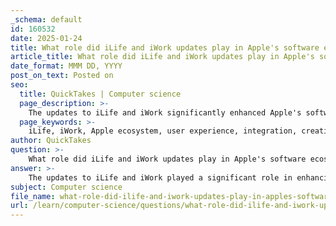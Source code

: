 ```yaml
---
_schema: default
id: 160532
date: 2025-01-24
title: What role did iLife and iWork updates play in Apple's software ecosystem?
article_title: What role did iLife and iWork updates play in Apple's software ecosystem?
date_format: MMM DD, YYYY
post_on_text: Posted on
seo:
  title: QuickTakes | Computer science
  page_description: >-
    The updates to iLife and iWork significantly enhanced Apple's software ecosystem by improving integration, user experience, and productivity, while fostering creativity and strengthening brand loyalty through accessibility and innovative features.
  page_keywords: >-
    iLife, iWork, Apple ecosystem, user experience, integration, creativity, productivity, software updates, collaboration, marketing, brand loyalty, accessibility, free applications
author: QuickTakes
question: >-
    What role did iLife and iWork updates play in Apple's software ecosystem?
answer: >-
    The updates to iLife and iWork played a significant role in enhancing Apple's software ecosystem by improving user experience, fostering creativity, and promoting productivity across its devices. Here are some key aspects of their impact:\n\n1. **Integration with Apple Ecosystem**: iLife (which includes applications like iPhoto, iMovie, and GarageBand) and iWork (comprising Pages, Numbers, and Keynote) are designed to work seamlessly across Apple's devices. This integration allows users to start a project on one device and continue it on another, enhancing the overall user experience. The updates often included features that leveraged the capabilities of newer hardware and software, ensuring that users could take full advantage of their devices.\n\n2. **User Experience Enhancements**: Recent updates to iWork apps introduced new features that made tasks easier and more engaging. For instance, Keynote received tools that allowed for more dynamic presentations, such as showing a live camera view of the presenter directly in slides. These enhancements not only improved functionality but also made the applications more appealing to users, encouraging them to utilize Apple's software for both personal and professional projects.\n\n3. **Accessibility and Cost**: The decision to make iWork and iLife free with new Mac purchases and available as free updates for existing users significantly lowered the barrier to entry for users. This strategy not only attracted new customers but also retained existing ones by providing them with valuable tools at no additional cost. The availability of these applications for free on iOS devices further expanded their reach and usability.\n\n4. **Encouraging Creativity and Productivity**: By continuously updating iLife and iWork, Apple has fostered an environment where creativity and productivity can thrive. The updates often included new features that catered to the evolving needs of users, such as enhanced collaboration tools in iWork, which allowed for multi-presenter control and easier document sharing. This focus on collaboration is particularly relevant in today's work environment, where remote work and teamwork are increasingly common.\n\n5. **Marketing and Brand Loyalty**: The updates to these software suites also served as a marketing tool for Apple, showcasing the company's commitment to providing a comprehensive ecosystem that includes both hardware and software. By regularly updating iLife and iWork, Apple reinforces its brand image as a leader in innovation and user-centric design, which helps to build customer loyalty.\n\nIn summary, the updates to iLife and iWork have been crucial in maintaining and enhancing Apple's software ecosystem, making it more integrated, user-friendly, and appealing to a broad audience. These applications not only support individual creativity and productivity but also strengthen the overall value proposition of Apple's hardware offerings.
subject: Computer science
file_name: what-role-did-ilife-and-iwork-updates-play-in-apples-software-ecosystem.md
url: /learn/computer-science/questions/what-role-did-ilife-and-iwork-updates-play-in-apples-software-ecosystem
---
```


&nbsp;